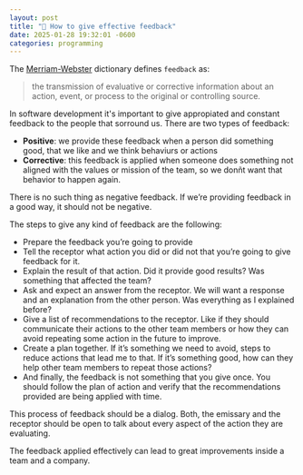 ```yaml
---
layout: post
title: "🔬 How to give effective feedback"
date: 2025-01-28 19:32:01 -0600
categories: programming
---
```


The [Merriam-Webster](https://www.merriam-webster.com/dictionary/feedback) dictionary defines `feedback` as:

> the transmission of evaluative or corrective information about an action, event, or process to the original or
> controlling source.

In software development it's important to give appropiated and constant feedback to the people that sorround us. There
are two types of feedback:

- **Positive**: we provide these feedback when a person did something good, that we like and we think behaviurs or
  actions
- **Corrective**:  this feedback is applied when someone does something not aligned with the values or mission of the
  team, so we donñt want that behavior to happen again.

There is no such thing as negative feedback. If we’re providing feedback in a good way, it should not be negative.

The steps to give any kind of feedback are the following:

- Prepare the feedback you’re going to provide
- Tell the receptor what action you did or did not that you’re going to give feedback for it.
- Explain the result of that action. Did it provide good results? Was something that affected the team?
- Ask and expect an answer from the receptor. We will want a response and an explanation from the other person. Was
  everything as I explained before?
- Give a list of recommendations to the receptor. Like if they should communicate their actions to the other team
  members
  or how they can avoid repeating some action in the future to improve.
- Create a plan together. If it’s something we need to avoid, steps to reduce actions that lead me to that. If it’s
  something good, how can they help other team members to repeat those actions?
- And finally, the feedback is not something that you give once. You should follow the plan of action and verify that
  the
  recommendations provided are being applied with time.

This process of feedback should be a dialog. Both, the emissary and the receptor should be open to talk about every
aspect of the action they are evaluating.

The feedback applied effectively can lead to great improvements inside a team and a company.
